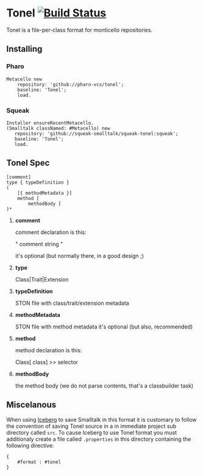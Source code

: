 # Tonel [![Build Status](https://github.com/squeak-smalltalk/squeak-tonel/workflows/CI/badge.svg)](https://github.com/squeak-smalltalk/squeak-tonel/actions)

Tonel is a file-per-class format for monticello repositories.

## Installing

### Pharo

```Smalltalk
Metacello new 
	repository: 'github://pharo-vcs/tonel';
	baseline: 'Tonel';
	load.
```

### Squeak

```Smalltalk
Installer ensureRecentMetacello.
(Smalltalk classNamed: #Metacello) new
   repository: 'github://squeak-smalltalk/squeak-tonel:squeak';
   baseline: 'Tonel';
   load.
```

## Tonel Spec

    [comment]
    type { typeDefinition }
    (
        [{ methodMetadata }]
        method [
            methodBody ] 
    )*


1. **comment**

   comment declaration is this:

    "
    comment string
    "

   it's optional (but normally there, in a good design ;)

1. **type**

   Class|Trait|Extension

1. **typeDefinition**

   STON file with class/trait/extension metadata

1. **methodMetadata**

   STON file with method metadata
   it's optional (but also, recommended)

1. **method**

   method declaration is this: 

    Class[ class] >> selector

1. **methodBody**

   the method body (we do not parse contents, that's a classbuilder task)
   
## Miscelanous

When using [Iceberg](https://github.com/pharo-vcs/iceberg) to save Smalltalk in this format it is customary to follow the convention of saving Tonel source in a in immediate project sub directory called ```src```. To cause Iceberg to use Tonel format you must additionaly create a file called ```.properties``` in this directory containing the following directive:
```
{
	#format : #tonel
}
```
